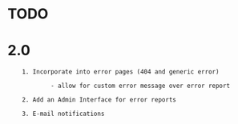 TODO
====================

# 2.0

        1. Incorporate into error pages (404 and generic error)

                - allow for custom error message over error report
                
        2. Add an Admin Interface for error reports

        3. E-mail notifications